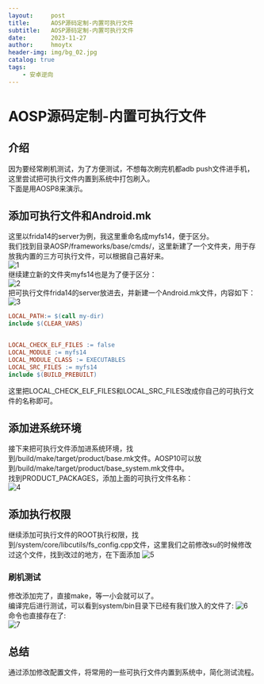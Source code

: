 ```yaml
---
layout:     post
title:      AOSP源码定制-内置可执行文件
subtitle:   AOSP源码定制-内置可执行文件
date:       2023-11-27
author:     hmoytx
header-img: img/bg_02.jpg
catalog: true
tags:
    - 安卓逆向
---
```

#  AOSP源码定制-内置可执行文件

## 介绍
因为要经常刷机测试，为了方便测试，不想每次刷完机都adb push文件进手机，这里尝试把可执行文件内置到系统中打包刷入。  
下面是用AOSP8来演示。  


## 添加可执行文件和Android.mk
这里以frida14的server为例，我这里重命名成myfs14，便于区分。  
我们找到目录AOSP/frameworks/base/cmds/，这里新建了一个文件夹，用于存放我内置的三方可执行文件，可以根据自己喜好来。  
![1](/img/231128_dic.png)   
继续建立新的文件夹myfs14也是为了便于区分：     
![2](/img/231128_fs14.png)   
把可执行文件frida14的server放进去，并新建一个Android.mk文件，内容如下：
![3](/img/231128_mk.png)   
```mk
LOCAL_PATH:= $(call my-dir)
include $(CLEAR_VARS)


LOCAL_CHECK_ELF_FILES := false
LOCAL_MODULE := myfs14
LOCAL_MODULE_CLASS := EXECUTABLES
LOCAL_SRC_FILES := myfs14
include $(BUILD_PREBUILT)
```
这里把LOCAL_CHECK_ELF_FILES和LOCAL_SRC_FILES改成你自己的可执行文件的名称即可。  

## 添加进系统环境
接下来把可执行文件添加进系统环境，找到/build/make/target/product/base.mk文件。AOSP10可以放到/build/make/target/product/base_system.mk文件中。   
找到PRODUCT_PACKAGES，添加上面的可执行文件名称：   
![4](/img/231128_basemk.png)   


## 添加执行权限
继续添加可执行文件的ROOT执行权限，找到/system/core/libcutils/fs_config.cpp文件，这里我们之前修改su的时候修改过这个文件，找到改过的地方，在下面添加
![5](/img/231128_fsconfig.png)   


### 刷机测试
修改添加完了，直接make，等一小会就可以了。  
编译完后进行测试，可以看到system/bin目录下已经有我们放入的文件了:
![6](/img/231128_bin.png)   
命令也直接存在了:    
![7](/img/231128_myfs14.png)   



## 总结
通过添加修改配置文件，将常用的一些可执行文件内置到系统中，简化测试流程。   







